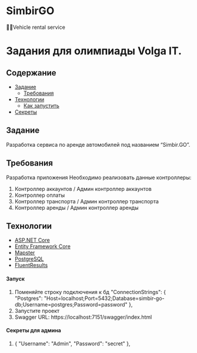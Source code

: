 # SimbirGO
🚕🛴Vehicle rental service

# Задания для олимпиады Volga IT.

## Содержание

- [Задание](#задание)
  - [Требования](#требования)
- [Технологии](#технологии)
  - [Как запустить](#запуск)
- [Секреты](#секреты)
 
  
## Задание

Разработка сервиса по аренде автомобилей под названием “Simbir.GO”.


## Требования
Разработка приложения
Необходимо реализовать данные контроллеры:
1. Контроллер аккаунтов / Админ контроллер аккаунтов
2. Контроллер оплаты
3. Контроллер транспорта / Админ контроллер транспорта
4. Контроллер аренды / Админ контроллер аренды


## Технологии 

* [ASP.NET Core](https://docs.microsoft.com/en-us/aspnet/core/introduction-to-aspnet-core)
* [Entity Framework Core](https://docs.microsoft.com/en-us/ef/core/)
* [Mapster](https://github.com/MapsterMapper/Mapster)
* [PostgreSQL](https://www.postgresql.org/)
* [FluentResults](https://github.com/altmann/FluentResults)
  

#### Запуск
1. Поменяйте строку подключения к бд
 "ConnectionStrings": {
    "Postgres": "Host=localhost;Port=5432;Database=simbir-go-db;Username=postgres;Password=password"
  },
2.  Запустите проект
3.  Swagger URL: https://localhost:7151/swagger/index.html

#### Секреты для админа
1. {
    "Username": "Admin",
    "Password": "secret"
  },
